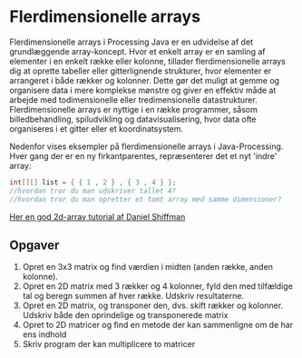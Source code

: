 # Flerdimensionelle arrays

Flerdimensionelle arrays i Processing Java er en udvidelse af det grundlæggende array-koncept. Hvor et enkelt array er en samling af elementer i en enkelt række eller kolonne, tillader flerdimensionelle arrays dig at oprette tabeller eller gitterlignende strukturer, hvor elementer er arrangeret i både rækker og kolonner. Dette gør det muligt at gemme og organisere data i mere komplekse mønstre og giver en effektiv måde at arbejde med todimensionelle eller tredimensionelle datastrukturer. Flerdimensionelle arrays er nyttige i en række programmer, såsom billedbehandling, spiludvikling og datavisualisering, hvor data ofte organiseres i et gitter eller et koordinatsystem.

Nedenfor vises eksempler på flerdimensionelle arrays i Java-Processing. Hver gang der er en ny firkantparentes, repræsenterer det et nyt 'indre' array:

```java
int[][] list = { { 1 , 2 } , { 3 , 4 } };
//hvordan tror du man udskriver tallet 4?
//hvordan tror du man opretter et tomt array med samme dimensioner?

```

[Her en god 2d-array tutorial af Daniel Shiffman](https://processing.org/tutorials/2darray)

## Opgaver

1. Opret en 3x3 matrix og find værdien i midten (anden række, anden kolonne).
2. Opret en 2D matrix med 3 rækker og 4 kolonner, fyld den med tilfældige tal og beregn summen af hver række. Udskriv resultaterne.
3. Opret en 2D matrix, og transponer den, dvs. skift rækker og kolonner. Udskriv både den oprindelige og transponerede matrix
4. Opret to 2D matricer og find en metode der kan sammenligne om de har ens indhold
5. Skriv program der kan multiplicere to matricer
